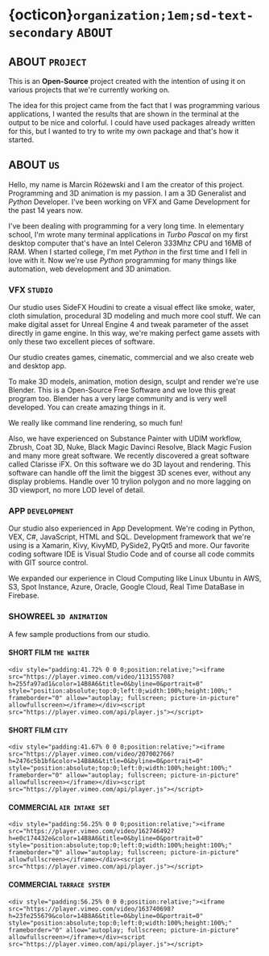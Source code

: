 # {octicon}`organization;1em;sd-text-secondary` `ABOUT`

## ABOUT `PROJECT`

This is an **Open-Source** project created with the intention of using it on
various projects that we're currently working on.

The idea for this project came from the fact that I was programming various
applications, I wanted the results that are shown in the terminal at the output
to be nice and colorful. I could have used packages already written for this,
but I wanted to try to write my own package and that's how it started.

## ABOUT `US`

Hello, my name is Marcin Różewski and I am the creator of this project.
Programming and 3D animation is my passion. I am a 3D Generalist and *Python*
Developer. I've been working on VFX and Game Development for the past 14 years
now.

I've been dealing with programming for a very long time. In elementary school,
I'm wrote many terminal applications in *Turbo Pascal* on my first desktop
computer that's have an Intel Celeron 333Mhz CPU and 16MB of RAM. When
I started college, I'm met *Python* in the first time and I fell in love with
it. Now we're use *Python* programming for many things like automation, web
development and 3D animation.

### VFX `STUDIO`

Our studio uses SideFX Houdini to create a visual effect like smoke, water,
cloth simulation, procedural 3D modeling and much more cool stuff. We can make
digital asset for Unreal Engine 4 and tweak parameter of the asset directly in
game engine. In this way, we're making perfect game assets with only these two
excellent pieces of software.

Our studio creates games, cinematic, commercial and we also create web and
desktop app.

To make 3D models, animation, motion design, sculpt and render we're use
Blender. This is a Open-Source Free Software and we love this great program
too. Blender has a very large community and is very well developed. You can
create amazing things in it.

We really like command line rendering, so much fun!

Also, we have experienced on Substance Painter with UDIM workflow, Zbrush,
Coat 3D, Nuke, Black Magic Davinci Resolve, Black Magic Fusion and many more
great software. We recently discovered a great software called Clarisse iFX.
On this software we do 3D layout and rendering. This software can handle off
the limit the biggest 3D scenes ever, without any display problems. Handle over
10 trylion polygon and no more lagging on 3D viewport, no more LOD level of
detail.

### APP `DEVELOPMENT`

Our studio also experienced in App Development. We're coding in Python, VEX,
C#, JavaScript, HTML and SQL. Development framework that we're using is
a Xamarin, Kivy, KivyMD, PySide2, PyQt5 and more. Our favorite coding software
IDE is Visual Studio Code and of course all code commits with GIT source
control.

We expanded our experience in Cloud Computing like Linux Ubuntu in AWS, S3,
Spot Instance, Azure, Oracle, Google Cloud, Real Time DataBase in Firebase.

### SHOWREEL `3D ANIMATION`

A few sample productions from our studio.

#### SHORT FILM `THE WAITER`

```{raw} html
<div style="padding:41.72% 0 0 0;position:relative;"><iframe src="https://player.vimeo.com/video/113155708?h=255fa97ad1&color=14B8A6&title=0&byline=0&portrait=0" style="position:absolute;top:0;left:0;width:100%;height:100%;" frameborder="0" allow="autoplay; fullscreen; picture-in-picture" allowfullscreen></iframe></div><script src="https://player.vimeo.com/api/player.js"></script>
```

#### SHORT FILM `CITY`

```{raw} html
<div style="padding:41.67% 0 0 0;position:relative;"><iframe src="https://player.vimeo.com/video/207002766?h=2476c5b1bf&color=14B8A6&title=0&byline=0&portrait=0" style="position:absolute;top:0;left:0;width:100%;height:100%;" frameborder="0" allow="autoplay; fullscreen; picture-in-picture" allowfullscreen></iframe></div><script src="https://player.vimeo.com/api/player.js"></script>
```

#### COMMERCIAL `AIR INTAKE SET`

```{raw} html
<div style="padding:56.25% 0 0 0;position:relative;"><iframe src="https://player.vimeo.com/video/162746492?h=e0c174432e&color=14B8A6&title=0&byline=0&portrait=0" style="position:absolute;top:0;left:0;width:100%;height:100%;" frameborder="0" allow="autoplay; fullscreen; picture-in-picture" allowfullscreen></iframe></div><script src="https://player.vimeo.com/api/player.js"></script>
```

#### COMMERCIAL `TARRACE SYSTEM`

```{raw} html
<div style="padding:56.25% 0 0 0;position:relative;"><iframe src="https://player.vimeo.com/video/163740698?h=23fe255679&color=14B8A6&title=0&byline=0&portrait=0" style="position:absolute;top:0;left:0;width:100%;height:100%;" frameborder="0" allow="autoplay; fullscreen; picture-in-picture" allowfullscreen></iframe></div><script src="https://player.vimeo.com/api/player.js"></script>
```

